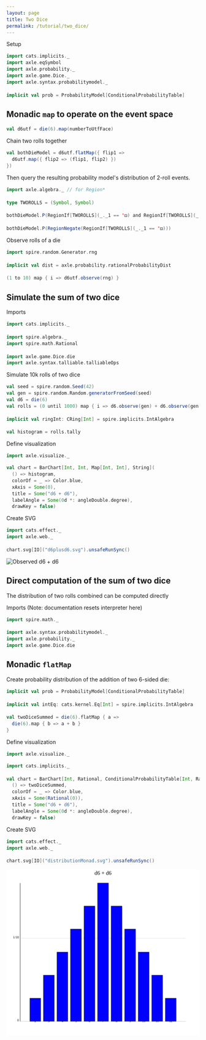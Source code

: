 ```yaml
---
layout: page
title: Two Dice
permalink: /tutorial/two_dice/
---
```


Setup

```scala mdoc
import cats.implicits._
import axle.eqSymbol
import axle.probability._
import axle.game.Dice._
import axle.syntax.probabilitymodel._

implicit val prob = ProbabilityModel[ConditionalProbabilityTable]
```

## Monadic `map` to operate on the event space

```scala mdoc
val d6utf = die(6).map(numberToUtfFace)
```

Chain two rolls together

```scala mdoc
val bothDieModel = d6utf.flatMap({ flip1 =>
  d6utf.map({ flip2 => (flip1, flip2) })
})
```

Then query the resulting probability model's distribution of 2-roll events.

```scala mdoc
import axle.algebra._ // for Region*

type TWOROLLS = (Symbol, Symbol)

bothDieModel.P(RegionIf[TWOROLLS](_._1 == '⚃) and RegionIf[TWOROLLS](_._2 == '⚃))

bothDieModel.P(RegionNegate(RegionIf[TWOROLLS](_._1 == '⚃)))
```

Observe rolls of a die

```scala mdoc
import spire.random.Generator.rng

implicit val dist = axle.probability.rationalProbabilityDist

(1 to 10) map { i => d6utf.observe(rng) }
```

## Simulate the sum of two dice

Imports

```scala mdoc:silent
import cats.implicits._

import spire.algebra._
import spire.math.Rational

import axle.game.Dice.die
import axle.syntax.talliable.talliableOps
```

Simulate 10k rolls of two dice

```scala mdoc
val seed = spire.random.Seed(42)
val gen = spire.random.Random.generatorFromSeed(seed)
val d6 = die(6)
val rolls = (0 until 1000) map { i => d6.observe(gen) + d6.observe(gen) }

implicit val ringInt: CRing[Int] = spire.implicits.IntAlgebra

val histogram = rolls.tally
```

Define visualization

```scala mdoc:silent
import axle.visualize._
```

```scala mdoc
val chart = BarChart[Int, Int, Map[Int, Int], String](
  () => histogram,
  colorOf = _ => Color.blue,
  xAxis = Some(0),
  title = Some("d6 + d6"),
  labelAngle = Some(0d *: angleDouble.degree),
  drawKey = false)
```

Create SVG

```scala mdoc
import cats.effect._
import axle.web._

chart.svg[IO]("d6plusd6.svg").unsafeRunSync()
```

![Observed d6 + d6](/tutorial/images/d6plusd6.svg)

## Direct computation of the sum of two dice

The distribution of two rolls combined can be computed directly

Imports (Note: documentation resets interpreter here)

```scala mdoc:silent:reset
import spire.math._

import axle.syntax.probabilitymodel._
import axle.probability._
import axle.game.Dice.die
```

## Monadic `flatMap`

Create probability distribution of the addition of two 6-sided die:

```scala mdoc
implicit val prob = ProbabilityModel[ConditionalProbabilityTable]

implicit val intEq: cats.kernel.Eq[Int] = spire.implicits.IntAlgebra

val twoDiceSummed = die(6).flatMap { a =>
  die(6).map { b => a + b }
}
```

Define visualization

```scala mdoc:silent
import axle.visualize._
```

```scala mdoc
import cats.implicits._

val chart = BarChart[Int, Rational, ConditionalProbabilityTable[Int, Rational], String](
  () => twoDiceSummed,
  colorOf = _ => Color.blue,
  xAxis = Some(Rational(0)),
  title = Some("d6 + d6"),
  labelAngle = Some(0d *: angleDouble.degree),
  drawKey = false)
```

Create SVG

```scala mdoc
import cats.effect._
import axle.web._

chart.svg[IO]("distributionMonad.svg").unsafeRunSync()
```

![Monadic d6 + d6](/tutorial/images/distributionMonad.svg)
